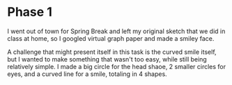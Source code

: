 # Phase 1

I went out of town for Spring Break and left my original sketch that we did in class at home, so I googled virtual graph paper and made a smiley face.

A challenge that might present itself in this task is the curved smile itself, but I wanted to make something that wasn't too easy, while still being relatively simple.
I made a big circle for the head shaoe, 2 smaller circles for eyes, and a curved line for a smile, totaling in 4 shapes.
